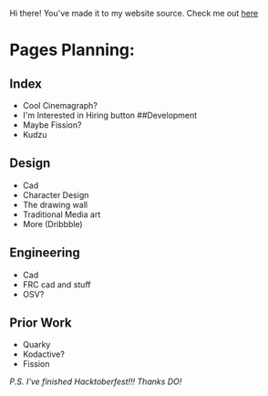 Hi there! You've made it to my website source. Check me out [here](mattfan.me)
# Pages Planning:
## Index
- Cool Cinemagraph?
- I'm Interested in Hiring button
##Development
- Maybe Fission?
- Kudzu

## Design
- Cad
- Character Design
- The drawing wall
- Traditional Media art
- More (Dribbble)

## Engineering
- Cad
- FRC cad and stuff
- OSV?
## Prior Work
- Quarky
- Kodactive?
- Fission

*P.S. I've finished Hacktoberfest!!! Thanks DO!*
